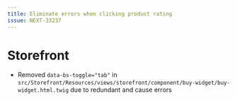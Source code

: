 ```yaml
---
title: Eliminate errors when clicking product rating
issue: NEXT-33237
---
```

# Storefront
* Removed `data-bs-toggle="tab"` in `src/Storefront/Resources/views/storefront/component/buy-widget/buy-widget.html.twig` due to redundant and cause errors

